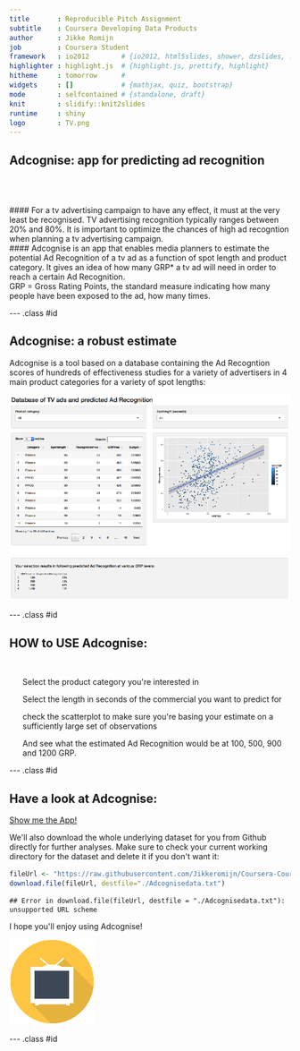 ```yaml
---
title       : Reproducible Pitch Assignment
subtitle    : Coursera Developing Data Products
author      : Jikke Romijn
job         : Coursera Student
framework   : io2012        # {io2012, html5slides, shower, dzslides, ...}
highlighter : highlight.js  # {highlight.js, prettify, highlight}
hitheme     : tomorrow      # 
widgets     : []            # {mathjax, quiz, bootstrap}
mode        : selfcontained # {standalone, draft}
knit        : slidify::knit2slides
runtime     : shiny    
logo        : TV.png
---
```


<style>
.title-slide {
  background-color: #FFFFFF; /* #EDE0CF; ; #CA9F9D*/
}
</style>

## Adcognise: app for predicting ad recognition

<br>
<br>
<br>
#### For a tv advertising campaign to have any effect, it must at the very least be recognised. TV advertising recognition typically ranges between 20% and 80%. It is important to optimize the chances of high ad recogntion when planning a tv advertising campaign.
<br>
#### Adcognise is an app that enables media planners to estimate the potential Ad Recognition of a tv ad as a function of spot length and product category. It gives an idea of how many GRP* a tv ad will need in order to reach a certain Ad Recognition.
<br>
GRP = Gross Rating Points, the standard measure indicating how many people have been exposed to the ad, how many times.


--- .class #id 

## Adcognise: a robust estimate

Adcognise is a tool based on a database containing the Ad Recogntion scores of hundreds of effectiveness studies for a variety of advertisers in 4 main product categories for a variety of spot lengths:

![](assets/img/Adcognise.png)

--- .class #id 

## HOW to USE Adcognise:

<br>
<ol>Select the product category you're interested in</ol>
<ol>Select the length in seconds of the commercial you want to predict for</ol>
<ol>check the scatterplot to make sure you're basing your estimate on a sufficiently large set of observations</ol>
<ol>And see what the estimated Ad Recognition would be at 100, 500, 900 and 1200 GRP.</ol>


--- .class #id

## Have a look at Adcognise:
[Show me the App!](https://jikkeromijn.shinyapps.io/Adrecognition/)

We'll also download the whole underlying dataset for you from Github directly for further analyses. Make sure to check your current working directory for the dataset and delete it if you don't want it:

```r
fileUrl <- "https://raw.githubusercontent.com/Jikkeromijn/Coursera-Course-Project-Developing-Data-Products/master/recognition.txt"
download.file(fileUrl, destfile="./Adcognisedata.txt")
```

```
## Error in download.file(fileUrl, destfile = "./Adcognisedata.txt"): unsupported URL scheme
```

I hope you'll enjoy using Adcognise!

![](assets/img/TVsmall.png)

--- .class #id 
